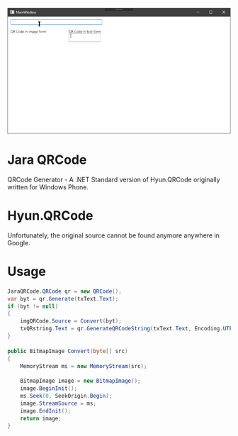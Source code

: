 ![](https://raw.githubusercontent.com/jaysonragasa/JaraQRCode/master/JaraQRCode.WPF/prev.gif)
# Jara QRCode
QRCode Generator - A .NET Standard version of Hyun.QRCode originally written for Windows Phone.

# Hyun.QRCode
Unfortunately, the original source cannot be found anymore anywhere in Google.

# Usage
```csharp
JaraQRCode.QRCode qr = new QRCode();
var byt = qr.Generate(txText.Text);
if (byt != null)
{
	imgQRCode.Source = Convert(byt);
	txQRstring.Text = qr.GenerateQRCodeString(txText.Text, Encoding.UTF8);
}

public BitmapImage Convert(byte[] src)
{
	MemoryStream ms = new MemoryStream(src);

	BitmapImage image = new BitmapImage();
	image.BeginInit();
	ms.Seek(0, SeekOrigin.Begin);
	image.StreamSource = ms;
	image.EndInit();
	return image;
}
```
